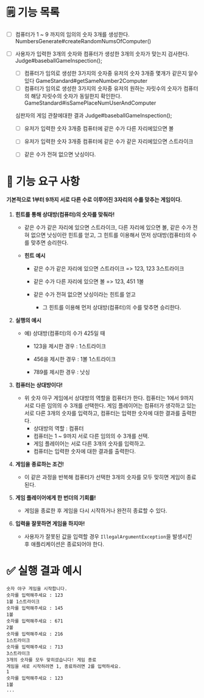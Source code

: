 # 🗒️ 기능 목록

- [ ] 컴퓨터가 1 ~ 9 까지의 임의의 숫자 3개를 생성한다. NumbersGenerate#createRandomNumsOfComputer()

- [ ] 사용자가 입력한 3개의 숫자와 컴퓨터가 생성한 3개의 숫자가 맞는지 검사한다.  Judge#baseballGameInspection();

  - [ ] 컴퓨터가 임의로 생성한 3가지의 숫자중 유저의 숫자 3개중 몇개가 같은지 알수 있다 GameStandard#getSameNumber2Computer
  - [ ] 컴퓨터가 임의로 생성한 3가지의 숫자중 유저의 원하는 자릿수의 숫자가 컴퓨터의 해당 자릿수의 숫자가 동일한지 확인한다. GameStandard#isSamePlaceNumUserAndComputer

  심판자의 게임 관찰에대한 결과 Judge#baseballGameInspection();

  - [ ] 유저가 입력한 숫자 3개중 컴퓨터에 같은 수가 다른 자리에있으면 볼
  - [ ] 유저가 입력한 숫자 3개중 컴퓨터에 같은 수가 같은 자리에있으면 스트라이크
  - [ ] 같은 수가 전혀 없으면 낫싱이다.



# 🚀 기능 요구 사항

#### 기본적으로 1부터 9까지 서로 다른 수로 이루어진 3자리의 수를 맞추는 게임이다.

1. **힌트를 통해 상대방(컴퓨터)의 숫자를 맞춰라!**

   - 같은 수가 같은 자리에 있으면 스트라이크, 다른 자리에 있으면 볼, 같은 수가 전혀 없으면 낫싱이란 힌트를 얻고, 그 힌트를 이용해서 먼저 상대방(컴퓨터)의 수를 맞추면 승리한다.

   - **힌트 예시**

     - 같은 수가 같은 자리에 있으면 스트라이크 => 123, 123  3스트라이크

     - 같은 수가 다른 자리에 있으면 볼 => 123, 451 1볼

     - 같은 수가 전혀 없으면 낫싱이라는 힌트를 얻고
       - 그 힌트를 이용해 먼저 상대방(컴퓨터)의 수를 맞추면 승리한다.

2. **실행의 예시**

   - 예) 상대방(컴퓨터)의 수가 425일 때

     - 123을 제시한 경우 : 1스트라이크

     - 456을 제시한 경우 : 1볼 1스트라이크

     - 789를 제시한 경우 : 낫싱

3. **컴퓨터는 상대방이다!**
   - 위 숫자 야구 게임에서 상대방의 역할을 컴퓨터가 한다. 컴퓨터는 1에서 9까지 서로 다른 임의의 수 3개를 선택한다. 게임 플레이어는 컴퓨터가 생각하고 있는 서로 다른 3개의 숫자를 입력하고, 컴퓨터는 입력한 숫자에 대한 결과를 출력한다.
     - 상대방의 역할 : 컴퓨터
     - 컴퓨터는 1 ~ 9까지 서로 다른 임의의 수 3개를 선택.
     - 게임 플레이어는 서로 다른 3개의 숫자를 입력하고.
     - 컴퓨터는 입력한 숫자에 대한 결과를 출력한다.

4. **게임을 종료하는 조건!**
   - 이 같은 과정을 반복해 컴퓨터가 선택한 3개의 숫자를 모두 맞히면 게임이 종료된다.

5. **게임 플레이어에게 한 번더의 기회를!**
   - 게임을 종료한 후 게임을 다시 시작하거나 완전히 종료할 수 있다.

6. **입력을 잘못하면 게임을 하지마!**
   - 사용자가 잘못된 값을 입력할 경우 `IllegalArgumentException`을 발생시킨 후 애플리케이션은 종료되어야 한다.



# ✅ 실행 결과 예시

```
숫자 야구 게임을 시작합니다.
숫자를 입력해주세요 : 123
1볼 1스트라이크
숫자를 입력해주세요 : 145
1볼
숫자를 입력해주세요 : 671
2볼
숫자를 입력해주세요 : 216
1스트라이크
숫자를 입력해주세요 : 713
3스트라이크
3개의 숫자를 모두 맞히셨습니다! 게임 종료
게임을 새로 시작하려면 1, 종료하려면 2를 입력하세요.
1
숫자를 입력해주세요 : 123
1볼
...
```

